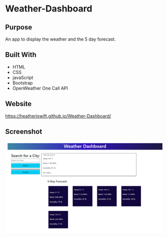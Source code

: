 # Weather-Dashboard

## Purpose
An app to display the weather and the 5 day forecast.

## Built With
* HTML
* CSS
* javaScript
* Bootstrap
* OpenWeather One Call API

## Website
https://heatherjswift.github.io/Weather-Dashboard/

## Screenshot
![appscreenshot](assets/images/screenshot.png)
